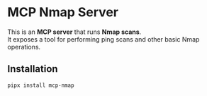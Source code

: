 # MCP Nmap Server

This is an **MCP server** that runs **Nmap scans**.  
It exposes a tool for performing ping scans and other basic Nmap operations.

## Installation
```bash
pipx install mcp-nmap
